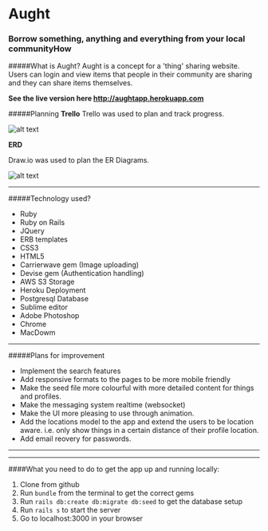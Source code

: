 # Aught 
### Borrow something, anything and everything from your local communityHow

#####What is Aught?
Aught is a concept for a 'thing' sharing website. Users can login and view items that people in their community are sharing and they can share items themselves. 


**See the live version here <http://aughtapp.herokuapp.com>**



#####Planning
**Trello** 
Trello was used to plan and track progress.

![alt text](http://aughtapp.s3.amazonaws.com/uploads/Trello.png "Aught Trello board")

**ERD** 

Draw.io was used to plan the ER Diagrams.

![alt text](http://aughtapp.s3.amazonaws.com/uploads/ERD.png "Aught ER Diagram ")

___

#####Technology used?
* Ruby
* Ruby on Rails
* JQuery
* ERB templates
* CSS3
* HTML5
* Carrierwave gem (Image uploading)
* Devise gem (Authentication handling)
* AWS S3 Storage
* Heroku Deployment
* Postgresql Database
* Sublime editor
* Adobe Photoshop
* Chrome
* MacDowm

***

#####Plans for improvement
* Implement the search features
* Add responsive formats to the pages to be more mobile friendly
* Make the seed file more colourful with more detailed content for things and profiles.
* Make the messaging system realtime (websocket)
* Make the UI more pleasing to use through animation.
* Add the locations model to the app and extend the users to be location aware. i.e. only show things in a certain distance of their profile location.
* Add email reovery for passwords.  

***
***

####What you need to do to get the app up and running locally:

1. Clone from github
2. Run ```bundle``` from the terminal to get the correct gems
3. Run ```rails db:create db:migrate db:seed``` to get the database setup  
4. Run ```rails s``` to start the server
5. Go to localhost:3000 in your browser
